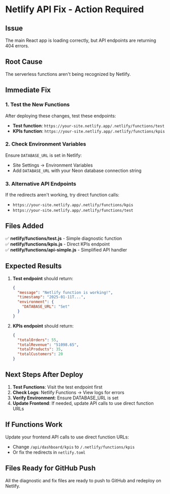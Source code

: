 # Netlify API Fix - Action Required

## Issue
The main React app is loading correctly, but API endpoints are returning 404 errors.

## Root Cause
The serverless functions aren't being recognized by Netlify.

## Immediate Fix

### 1. Test the New Functions
After deploying these changes, test these endpoints:

- **Test function**: `https://your-site.netlify.app/.netlify/functions/test`
- **KPIs function**: `https://your-site.netlify.app/.netlify/functions/kpis`

### 2. Check Environment Variables
Ensure `DATABASE_URL` is set in Netlify:
- Site Settings → Environment Variables
- Add `DATABASE_URL` with your Neon database connection string

### 3. Alternative API Endpoints
If the redirects aren't working, try direct function calls:
- `https://your-site.netlify.app/.netlify/functions/kpis`
- `https://your-site.netlify.app/.netlify/functions/test`

## Files Added

✅ **netlify/functions/test.js** - Simple diagnostic function  
✅ **netlify/functions/kpis.js** - Direct KPIs endpoint  
✅ **netlify/functions/api-simple.js** - Simplified API handler  

## Expected Results

1. **Test endpoint** should return:
   ```json
   {
     "message": "Netlify function is working!",
     "timestamp": "2025-01-11T...",
     "environment": {
       "DATABASE_URL": "Set"
     }
   }
   ```

2. **KPIs endpoint** should return:
   ```json
   {
     "totalOrders": 55,
     "totalRevenue": "51098.65",
     "totalProducts": 35,
     "totalCustomers": 20
   }
   ```

## Next Steps After Deploy

1. **Test Functions**: Visit the test endpoint first
2. **Check Logs**: Netlify Functions → View logs for errors
3. **Verify Environment**: Ensure DATABASE_URL is set
4. **Update Frontend**: If needed, update API calls to use direct function URLs

## If Functions Work

Update your frontend API calls to use direct function URLs:
- Change `/api/dashboard/kpis` to `/.netlify/functions/kpis`
- Or fix the redirects in `netlify.toml`

## Files Ready for GitHub Push

All the diagnostic and fix files are ready to push to GitHub and redeploy on Netlify.